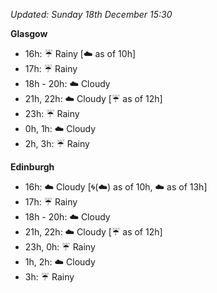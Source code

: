 *Updated: Sunday 18th December 15:30*

**Glasgow**

* 16h: :umbrella: Rainy [:cloud: as of 10h]
* 17h: :umbrella: Rainy
* 18h - 20h: :cloud: Cloudy
* 21h, 22h: :cloud: Cloudy [:umbrella: as of 12h]
* 23h: :umbrella: Rainy
* 0h, 1h: :cloud: Cloudy
* 2h, 3h: :umbrella: Rainy

**Edinburgh**

* 16h: :cloud: Cloudy [:cyclone:(:cloud:) as of 10h, :cloud: as of 13h]
* 17h: :umbrella: Rainy
* 18h - 20h: :cloud: Cloudy
* 21h, 22h: :cloud: Cloudy [:umbrella: as of 12h]
* 23h, 0h: :umbrella: Rainy
* 1h, 2h: :cloud: Cloudy
* 3h: :umbrella: Rainy
